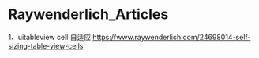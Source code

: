 # Raywenderlich_Articles

1、uitableview cell 自适应
https://www.raywenderlich.com/24698014-self-sizing-table-view-cells
